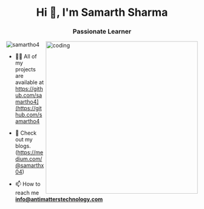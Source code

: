 <h1 align="center">Hi 👋, I'm Samarth Sharma</h1>
<h3 align="center">Passionate Learner</h3>
<img align="right" alt="coding" width="400" src="https://cdn.dribbble.com/users/1059583/screenshots/4171367/coding-freak.gif"
<p align="left"> <img src="https://komarev.com/ghpvc/?username=samartho4&label=Profile%20views&color=0e75b6&style=flat" alt="samartho4" /> </p>


- 👨‍💻 All of my projects are available at https://github.com/samartho4](https://github.com/samartho4

- 📝 Check out my blogs. (https://medium.com/@samarthx04)

- 📫 How to reach me **info@antimatterstechnology.com**

